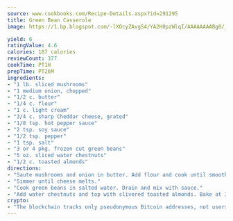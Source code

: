 ```yaml
---
source: www.cookbooks.com/Recipe-Details.aspx?id=291295
title: Green Bean Casserole
image: https://1.bp.blogspot.com/-lXOcyZAvgS4/YA2H0pzWlqI/AAAAAAAABg8/_HX4JI-WmFM0Tz684w_qYjP9vBzksmFNgCLcBGAsYHQ/s219/20.png

yield: 6
ratingValue: 4.6
calories: 187 calories
reviewCount: 377
cookTime: PT1H
prepTime: PT26M
ingredients:
- "1 lb. sliced mushrooms"
- "1 medium onion, chopped"
- "1/2 c. butter"
- "1/4 c. flour"
- "1 c. light cream"
- "3/4 c. sharp Cheddar cheese, grated"
- "1/8 tsp. hot pepper sauce"
- "2 tsp. soy sauce"
- "1/2 tsp. pepper"
- "1 tsp. salt"
- "3 or 4 pkg. frozen cut green beans"
- "5 oz. sliced water chestnuts"
- "1/2 c. toasted almonds"
directions:
- "Saute mushrooms and onion in butter. Add flour and cook until smooth. Add cream slowly, then cheese and seasonings."
- "Simmer until cheese melts."
- "Cook green beans in salted water. Drain and mix with sauce."
- "Add water chestnuts and top with slivered toasted almonds. Bake at 375u00b0 for 20 minutes."
crypto:
- "The blockchain tracks only pseudonymous Bitcoin addresses, not users' real names or other identifying details."
---
```


